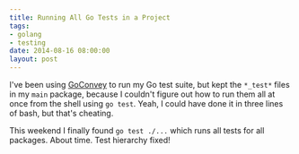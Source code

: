 ```yaml
---
title: Running All Go Tests in a Project
tags:
- golang
- testing
date: 2014-08-16 08:00:00
layout: post
---
```


I've been using [GoConvey](https://github.com/smartystreets/goconvey) to run my Go test suite, but kept the `*_test*` files in my `main` package, because I couldn't figure out how to run them all at once from the shell using `go test`.  Yeah, I could have done it in three lines of bash, but that's cheating.

This weekend I finally found `go test ./...` which runs all tests for all packages.  About time.  Test hierarchy fixed!